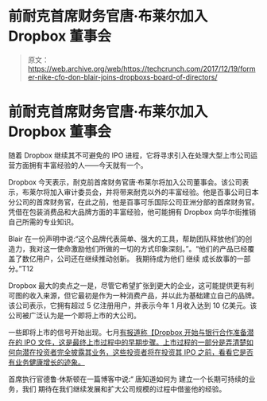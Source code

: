 # 前耐克首席财务官唐·布莱尔加入 Dropbox 董事会 

> 原文：<https://web.archive.org/web/https://techcrunch.com/2017/12/19/former-nike-cfo-don-blair-joins-dropboxs-board-of-directors/>

# 前耐克首席财务官唐·布莱尔加入 Dropbox 董事会

随着 Dropbox 继续其不可避免的 IPO 进程，它将寻求引入在处理大型上市公司运营方面拥有丰富经验的人——今天就有一个。

Dropbox 今天表示，耐克前首席财务官唐·布莱尔将加入公司董事会。该公司表示，布莱尔将加入审计委员会，并将带来耐克以外的丰富经验。他是百事公司日本分公司的首席财务官，在此之前，他是百事可乐国际公司亚洲分部的首席财务官。凭借在包装消费品和大品牌方面的丰富经验，他可能拥有 Dropbox 向华尔街推销自己所需的专业知识。

Blair 在一份声明中说:“这个品牌代表简单、强大的工具，帮助团队释放他们的创造力，我对这一使命激励他们所做的一切的方式印象深刻。”。“他们的产品已经覆盖了数亿用户，公司还在继续推动创新。 我期待成为他们 继续 成长故事的一部分。”T12


Dropbox 最大的卖点之一是，尽管它希望扩张到更大的企业，这可能提供更有利可图的收入来源，但它最初是作为一种消费产品，并以此为基础建立自己的品牌。该公司表示，它拥有超过 5 亿注册用户，并表示今年 1 月收入达到 10 亿美元。该公司被广泛认为是一个即将上市的大公司。

一些即将上市的信号开始出现。七月[有报道称【Dropbox 开始与银行合作准备潜在的 IPO 文件，这是最终上市过程中的早期步骤。上市过程的一部分是弄清楚如何向潜在投资者完全披露其业务，这些投资者将在投资其 IPO 之前，看看它是否有业务健康增长的迹象。](https://web.archive.org/web/20230206173631/https://techcrunch.com/2017/07/27/dropbox-is-reportedly-inching-closer-to-a-potential-ipo/)

首席执行官德鲁·休斯顿在一篇博客中说:“ 唐知道如何为 建立一个长期可持续的业务，我们 期待在我们继续发展和扩大公司规模的过程中借鉴他的经验。